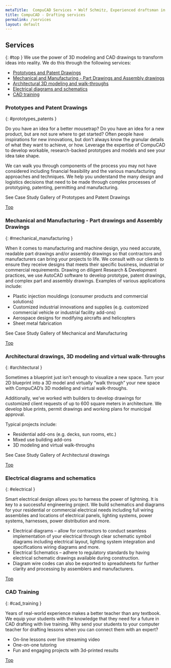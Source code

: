 ```yaml
---
metaTitle:  CompuCAD Services • Wolf Schmitz, Experienced draftsman in Victoria, BC
title: CompuCAD - Drafting services
permalink: /services
layout: default
---
```


## Services
{: #top }
We use the power of 3D modeling and CAD drawings to transform ideas into reality. We do this through the following services:

<!-- make the following list linkable to the subsections below -->

 * [Prototypes and Patent Drawings](#prototypes_patents) 
 * [Mechanical and Manufacturing - Part Drawings and Assembly drawings](#mechanical_manufacturing)
 * [Architectural 3D modeling and walk-throughs](#architectural)
 * [Electrical diagrams and schematics](#electrical)
 * [CAD training](#cad_training)
 
### Prototypes and Patent Drawings
{: #prototypes_patents }

Do you have an idea for a better mousetrap? Do you have an idea for a new product, but are not sure where to get started? Often people have inspirations for new innovations, but don’t always know the granular details of what they want to achieve, or how. Leverage the expertise of CompuCAD to develop workable, research-backed prototypes and models and see your idea take shape. 

We can walk you through components of the process you may not have considered including financial feasibility and the various manufacturing approaches and techniques. We help you understand the many design and logistics decisions that need to be made through complex processes of prototyping, patenting, permitting and manufacturing. 

See Case Study Gallery of Prototypes and Patent Drawings <!--link to prototype section of case study gallery-->

[Top](#top)

### Mechanical and Manufacturing - Part drawings and Assembly Drawings 
{: #mechanical_manufacturing }

When it comes to manufacturing and machine design, you need accurate, readable part drawings and/or assembly drawings so that contractors and manufacturers can bring your projects to life. We consult with our clients to ensure they receive designs that meets their specific business, industrial or commercial requirements. Drawing on diligent Research & Development practices, we use AutoCAD software to develop prototype, patent drawings, and complex part and assembly drawings. Examples of various applications include:

 * Plastic injection mouldings (consumer products and commercial solutions)
 * Customized industrial innovations and supplies (e.g. customized commercial vehicle or industrial facility add-ons)  
 * Aerospace designs for modifying aircrafts and helicopters 
 * Sheet metal fabrication 

See Case Study Gallery of Mechanical and Manufacturing <!--link to mechanical and manufacturing section of case study gallery-->

<!--Insert photo gallery of case studies including modified containers, Fisheries B.C. truck, Helicopter, gas station coffee add-ons container, preheater for gas refinery. Each photo should include a caption (craft case study photo captions once the website and gallery is up and running)-->

[Top](#top)

### Architectural drawings, 3D modeling and virtual walk-throughs
{: #architectural }

Sometimes a blueprint just isn’t enough to visualize a new space. Turn your 2D blueprint into a 3D model and virtually “walk through” your new space with CompuCAD’s 3D modeling and virtual walk-throughs.   

Additionally, we’ve worked with builders to develop drawings for customized client requests of up to 600 square meters in architecture. We develop blue prints, permit drawings and working plans for municipal approval. 

Typical projects include:
 * Residential add-ons (e.g. decks, sun rooms, etc.) 
 * Mixed use building add-ons 
 * 3D modeling and virtual walk-throughs 


See Case Study Gallery of Architectural drawings <!--link to architetural section of case study gallery-->

[Top](#top)


### Electrical diagrams and schematics
{: #electrical }

Smart electrical design allows you to harness the power of lightning. It is key to a successful engineering project. We build schematics and diagrams for your residential or commercial electrical needs including full wiring assemblies and locations of electrical panels, lighting systems, power systems, harnesses, power distribution and more. 

 * Electrical diagrams – allow for contractors to conduct seamless implementation of your electrical through clear schematic symbol diagrams including electrical layout, lighting system integration and specifications wiring diagrams and more.  
 * Electrical Schematics – adhere to regulatory standards by having electrical schematic drawings available during construction. 
 * Diagram wire codes can also be exported to spreadsheets for further clarity and processing by assemblers and manufacturers.

[Top](#top)

### CAD Training
{: #cad_training }

Years of real-world experience makes a better teacher than any textbook. We equip your students with the knowledge that they need for a future in CAD drafting with live training. Why send your students to your computer teacher for drafting lessons when you can connect them with an expert?

 * On-line lessons over live streaming video
 * One-on-one tutoring
 * Fun and engaging projects with 3d-printed results

[Top](#top)